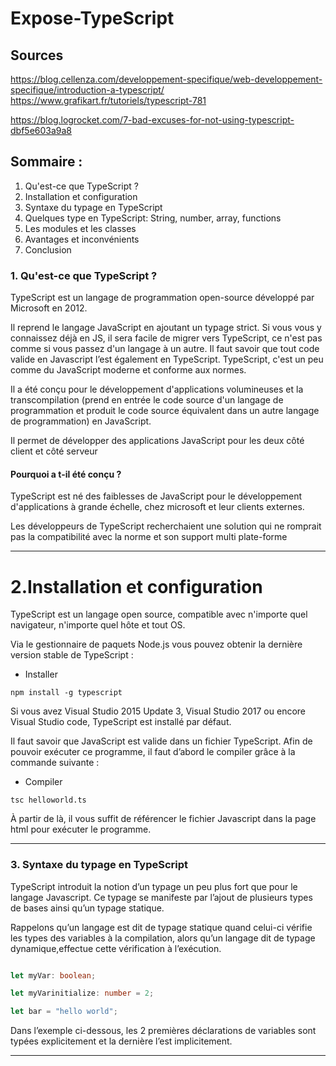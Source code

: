 # Expose-TypeScript

## Sources

https://blog.cellenza.com/developpement-specifique/web-developpement-specifique/introduction-a-typescript/
https://www.grafikart.fr/tutoriels/typescript-781

https://blog.logrocket.com/7-bad-excuses-for-not-using-typescript-dbf5e603a9a8

## Sommaire :

1. Qu'est-ce que TypeScript ?
2. Installation et configuration 
3. Syntaxe du typage en TypeScript
5. Quelques type en TypeScript: String, number, array, functions
6. Les modules et les classes
7. Avantages et inconvénients
8. Conclusion


### 1. Qu'est-ce que TypeScript ?

TypeScript est un langage de programmation open-source développé par Microsoft en 2012.

Il reprend le langage JavaScript en ajoutant un typage strict. Si vous vous y connaissez déjà en JS, il sera facile de migrer vers TypeScript, ce n'est pas comme si vous passez d'un langage à un autre. Il faut savoir que tout code valide en Javascript l’est également en TypeScript.
TypeScript, c'est un peu comme du JavaScript moderne et conforme aux normes.

Il a été conçu pour le développement d'applications volumineuses et la transcompilation (prend en entrée le code source d'un langage de programmation et produit le code source équivalent dans un autre langage de programmation) en JavaScript.

Il permet de développer des applications JavaScript pour les deux côté client et côté serveur

#### Pourquoi a t-il été conçu ?

TypeScript est né des faiblesses de JavaScript pour le développement d'applications à grande échelle, chez microsoft et leur clients externes.

Les développeurs de TypeScript recherchaient une solution qui ne romprait pas la compatibilité avec la norme et son support multi plate-forme

---

# 2.Installation et configuration

TypeScript est un langage open source, compatible avec n'importe quel navigateur, n'importe quel hôte et tout OS.

Via le gestionnaire de paquets Node.js vous pouvez obtenir la dernière version stable de TypeScript :

* Installer

```
npm install -g typescript
```

Si vous avez Visual Studio 2015 Update 3, Visual Studio 2017 ou encore Visual Studio code, TypeScript est installé par défaut.

Il faut savoir que JavaScript est valide dans un fichier TypeScript. Afin de pouvoir exécuter ce programme, il faut d’abord le compiler grâce à la commande suivante :

* Compiler

```
tsc helloworld.ts
```
À partir de là, il vous suffit de référencer le fichier Javascript dans la page html pour exécuter le programme.


----


### 3. Syntaxe du typage en TypeScript

TypeScript introduit la notion d’un typage un peu plus fort que pour le langage Javascript. Ce typage se manifeste par l’ajout de plusieurs types de bases ainsi qu’un typage statique.

Rappelons qu’un langage est dit de typage statique quand celui-ci vérifie les types des variables à la compilation, alors qu’un langage dit de typage dynamique,effectue cette vérification à l’exécution.

```TypeScript

let myVar: boolean;

let myVarinitialize: number = 2;

let bar = "hello world";
```
Dans l’exemple ci-dessous, les 2 premières déclarations de variables sont typées explicitement et la dernière l’est implicitement. 

----



